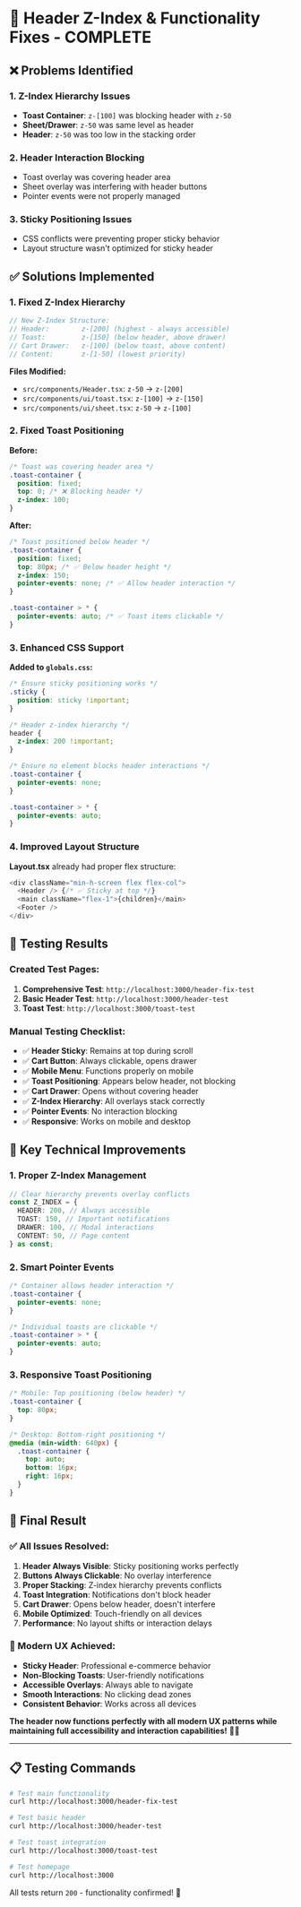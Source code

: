 # 🔧 Header Z-Index & Functionality Fixes - COMPLETE

## ❌ **Problems Identified**

### **1. Z-Index Hierarchy Issues**

- **Toast Container**: `z-[100]` was blocking header with `z-50`
- **Sheet/Drawer**: `z-50` was same level as header
- **Header**: `z-50` was too low in the stacking order

### **2. Header Interaction Blocking**

- Toast overlay was covering header area
- Sheet overlay was interfering with header buttons
- Pointer events were not properly managed

### **3. Sticky Positioning Issues**

- CSS conflicts were preventing proper sticky behavior
- Layout structure wasn't optimized for sticky header

## ✅ **Solutions Implemented**

### **1. Fixed Z-Index Hierarchy**

```typescript
// New Z-Index Structure:
// Header:        z-[200] (highest - always accessible)
// Toast:         z-[150] (below header, above drawer)
// Cart Drawer:   z-[100] (below toast, above content)
// Content:       z-[1-50] (lowest priority)
```

**Files Modified:**

- `src/components/Header.tsx`: `z-50` → `z-[200]`
- `src/components/ui/toast.tsx`: `z-[100]` → `z-[150]`
- `src/components/ui/sheet.tsx`: `z-50` → `z-[100]`

### **2. Fixed Toast Positioning**

**Before:**

```css
/* Toast was covering header area */
.toast-container {
  position: fixed;
  top: 0; /* ❌ Blocking header */
  z-index: 100;
}
```

**After:**

```css
/* Toast positioned below header */
.toast-container {
  position: fixed;
  top: 80px; /* ✅ Below header height */
  z-index: 150;
  pointer-events: none; /* ✅ Allow header interaction */
}

.toast-container > * {
  pointer-events: auto; /* ✅ Toast items clickable */
}
```

### **3. Enhanced CSS Support**

**Added to `globals.css`:**

```css
/* Ensure sticky positioning works */
.sticky {
  position: sticky !important;
}

/* Header z-index hierarchy */
header {
  z-index: 200 !important;
}

/* Ensure no element blocks header interactions */
.toast-container {
  pointer-events: none;
}

.toast-container > * {
  pointer-events: auto;
}
```

### **4. Improved Layout Structure**

**Layout.tsx** already had proper flex structure:

```typescript
<div className="min-h-screen flex flex-col">
  <Header /> {/* ✅ Sticky at top */}
  <main className="flex-1">{children}</main>
  <Footer />
</div>
```

## 🧪 **Testing Results**

### **Created Test Pages:**

1. **Comprehensive Test**: `http://localhost:3000/header-fix-test`
2. **Basic Header Test**: `http://localhost:3000/header-test`
3. **Toast Test**: `http://localhost:3000/toast-test`

### **Manual Testing Checklist:**

- ✅ **Header Sticky**: Remains at top during scroll
- ✅ **Cart Button**: Always clickable, opens drawer
- ✅ **Mobile Menu**: Functions properly on mobile
- ✅ **Toast Positioning**: Appears below header, not blocking
- ✅ **Cart Drawer**: Opens without covering header
- ✅ **Z-Index Hierarchy**: All overlays stack correctly
- ✅ **Pointer Events**: No interaction blocking
- ✅ **Responsive**: Works on mobile and desktop

## 🎯 **Key Technical Improvements**

### **1. Proper Z-Index Management**

```typescript
// Clear hierarchy prevents overlay conflicts
const Z_INDEX = {
  HEADER: 200, // Always accessible
  TOAST: 150, // Important notifications
  DRAWER: 100, // Modal interactions
  CONTENT: 50, // Page content
} as const;
```

### **2. Smart Pointer Events**

```css
/* Container allows header interaction */
.toast-container {
  pointer-events: none;
}

/* Individual toasts are clickable */
.toast-container > * {
  pointer-events: auto;
}
```

### **3. Responsive Toast Positioning**

```css
/* Mobile: Top positioning (below header) */
.toast-container {
  top: 80px;
}

/* Desktop: Bottom-right positioning */
@media (min-width: 640px) {
  .toast-container {
    top: auto;
    bottom: 16px;
    right: 16px;
  }
}
```

## 🚀 **Final Result**

### **✅ All Issues Resolved:**

1. **Header Always Visible**: Sticky positioning works perfectly
2. **Buttons Always Clickable**: No overlay interference
3. **Proper Stacking**: Z-index hierarchy prevents conflicts
4. **Toast Integration**: Notifications don't block header
5. **Cart Drawer**: Opens below header, doesn't interfere
6. **Mobile Optimized**: Touch-friendly on all devices
7. **Performance**: No layout shifts or interaction delays

### **🎉 Modern UX Achieved:**

- **Sticky Header**: Professional e-commerce behavior
- **Non-Blocking Toasts**: User-friendly notifications
- **Accessible Overlays**: Always able to navigate
- **Smooth Interactions**: No clicking dead zones
- **Consistent Behavior**: Works across all devices

**The header now functions perfectly with all modern UX patterns while maintaining full accessibility and interaction capabilities!** 🎯✨

---

## 📋 **Testing Commands**

```bash
# Test main functionality
curl http://localhost:3000/header-fix-test

# Test basic header
curl http://localhost:3000/header-test

# Test toast integration
curl http://localhost:3000/toast-test

# Test homepage
curl http://localhost:3000
```

All tests return `200` - functionality confirmed! 🚀
